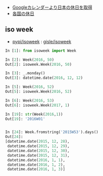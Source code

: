 
- [Googleカレンダーより日本の休日を取得](https://bitbucket.org/vourja/japanese-holiday)
- [各国の休日](https://github.com/novapost/workalendar)


## iso week

- [pypi/isoweek](https://pypi.python.org/pypi/isoweek) : [gisle/isoweek](https://github.com/gisle/isoweek)

~~~py
In [1]: from isoweek import Week

In [2]: Week(2016, 50)
Out[2]: isoweek.Week(2016, 50)

In [3]: _.monday()
Out[3]: datetime.date(2016, 12, 12)

In [5]: Week(2016, 52)
Out[5]: isoweek.Week(2016, 52)

In [6]: Week(2016, 53)
Out[6]: isoweek.Week(2017, 1)

In [19]: str(Week(2016,1))
Out[19]: '2016W01'


In [24]: Week.fromstring('2015W53').days()
Out[24]:
[datetime.date(2015, 12, 28),
 datetime.date(2015, 12, 29),
 datetime.date(2015, 12, 30),
 datetime.date(2015, 12, 31),
 datetime.date(2016, 1, 1),
 datetime.date(2016, 1, 2),
 datetime.date(2016, 1, 3)]
~~~
